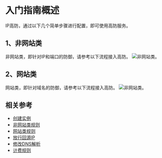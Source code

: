 # 入门指南概述

IP高防，通过以下几个简单步骤进行配置，即可使用高防服务。

## 1、非网站类

非网站类，即针对IP和端口的防御，请参考以下流程接入高防。
![非网站类](https://github.com/jdcloudcom/cn/blob/edit/image/Advanced%20Anti-DDoS/rules01.png)。

## 2、网站类

网站类，即针对域名的防御，请参考以下流程接入高防。
![非网站类](https://github.com/jdcloudcom/cn/blob/edit/image/Advanced%20Anti-DDoS/rules02.png)。

## 相关参考
- [创建实例](Create-Instance.md)
- [非网站类规则](Non-Web-Service-Forwarding-Rule.md)
- [网站类规则](Web-Service-Forwarding-Rule.md)
- [放行回源IP](Whitelist-local-IP-subnet.md)
- [修改DNS解析](Update-DNS-Settings.md)
- [计费规则](../Pricing/Billing-Rules.md)

